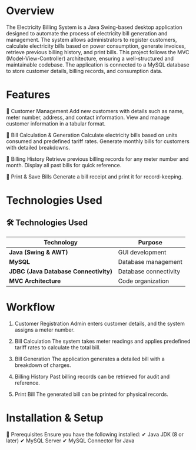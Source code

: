 # Overview

The Electricity Billing System is a Java Swing-based desktop application designed to automate the process of electricity bill generation and management.
The system allows administrators to register customers, calculate electricity bills based on power consumption, generate invoices, retrieve previous billing history, and print bills.
This project follows the MVC (Model-View-Controller) architecture, ensuring a well-structured and maintainable codebase.
The application is connected to a MySQL database to store customer details, billing records, and consumption data.

# Features

🔹 Customer Management
Add new customers with details such as name, meter number, address, and contact information.
View and manage customer information in a tabular format.

🔹 Bill Calculation & Generation
Calculate electricity bills based on units consumed and predefined tariff rates.
Generate monthly bills for customers with detailed breakdowns.

🔹 Billing History
Retrieve previous billing records for any meter number and month.
Display all past bills for quick reference.

🔹 Print & Save Bills
Generate a bill receipt and print it for record-keeping.

# Technologies Used
## 🛠️ Technologies Used  

| **Technology**  | **Purpose** |
|---------------|-----------|
| **Java (Swing & AWT)** | GUI development |
| **MySQL** | Database management |
| **JDBC (Java Database Connectivity)** | Database connectivity |
| **MVC Architecture** | Code organization |


# Workflow

1. Customer Registration
Admin enters customer details, and the system assigns a meter number.

2. Bill Calculation
The system takes meter readings and applies predefined tariff rates to calculate the total bill.

3. Bill Generation
The application generates a detailed bill with a breakdown of charges.

4. Billing History
Past billing records can be retrieved for audit and reference.

5. Print Bill
The generated bill can be printed for physical records.

# Installation & Setup

📜 Prerequisites
Ensure you have the following installed:
✔ Java JDK (8 or later)
✔ MySQL Server
✔ MySQL Connector for Java


